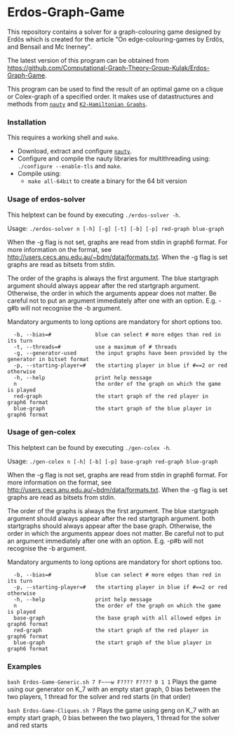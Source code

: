 # Erdos-Graph-Game
This repository contains a solver for a graph-colouring game designed by Erdös which is created for the article "On edge-colouring-games by Erdös, and Bensail and Mc Inerney".

The latest version of this program can be obtained from <https://github.com/Computational-Graph-Theory-Group-Kulak/Erdos-Graph-Game>.

This program can be used to find the result of an optimal game on a clique or Colex-graph of a specified order. It makes use of datastructures and methods from [`nauty`](https://pallini.di.uniroma1.it/) and [`K2-Hamiltonian Graphs`](https://github.com/JarneRenders/K2-Hamiltonian-Graphs).

### Installation

This requires a working shell and `make`.

- Download, extract and configure [`nauty`](https://pallini.di.uniroma1.it/).
- Configure and compile the nauty libraries for multithreading using: `./configure --enable-tls` and `make`.
- Compile using: 
	* `make all-64bit` to create a binary for the 64 bit version

### Usage of erdos-solver

This helptext can be found by executing `./erdos-solver -h`.

Usage: `./erdos-solver n [-h] [-g] [-t] [-b] [-p] red-graph blue-graph `

When the -g flag is not set, graphs are read from stdin in graph6 format. For more information on the format, see <http://users.cecs.anu.edu.au/~bdm/data/formats.txt>. When the -g flag is set graphs are read as bitsets from stdin.

The order of the graphs is always the first argument. The blue startgraph argument should always appear after the red startgraph argument. Otherwise, the order in which the arguments appear does not matter. Be careful not to put an argument immediately after one with an option. E.g. -g#b will not recognise the -b argument.

Mandatory arguments to long options are mandatory for short options too.
```
  -b, --bias=#              blue can select # more edges than red in its turn
  -t, --threads=#           use a maximum of # threads 
  -g, --generator-used      the input graphs have been provided by the generator in bitset format
  -p, --starting-player=#   the starting player in blue if #==2 or red otherwise
  -h, --help                print help message
  n                         the order of the graph on which the game is played
  red-graph                 the start graph of the red player in graph6 format
  blue-graph                the start graph of the blue player in graph6 format
```

### Usage of gen-colex

This helptext can be found by executing `./gen-colex -h`.

Usage: `./gen-colex n [-h] [-b] [-p] base-graph red-graph blue-graph `

When the -g flag is not set, graphs are read from stdin in graph6 format. For more information on the format, see <http://users.cecs.anu.edu.au/~bdm/data/formats.txt>. When the -g flag is set graphs are read as bitsets from stdin.

The order of the graphs is always the first argument. The blue startgraph argument should always appear after the red startgraph argument. both startgraphs should always appear after the base graph. Otherwise, the order in which the arguments appear does not matter. Be careful not to put an argument immediately after one with an option. E.g. -p#b will not recognise the -b argument.

Mandatory arguments to long options are mandatory for short options too.
```
  -b, --bias=#              blue can select # more edges than red in its turn
  -p, --starting-player=#   the starting player in blue if #==2 or red otherwise
  -h, --help                print help message
  n                         the order of the graph on which the game is played
  base-graph                the base graph with all allowed edges in graph6 format
  red-graph                 the start graph of the red player in graph6 format
  blue-graph                the start graph of the blue player in graph6 format
```

### Examples
`bash Erdos-Game-Generic.sh 7 F~~~w F???? F???? 0 1 1`
Plays the game using our generator on K_7 with an empty start graph, 0 bias between the two players, 1 thread for the solver and red starts (in that order)

`bash Erdos-Game-Cliques.sh 7`
Plays the game using geng on K_7 with an empty start graph, 0 bias between the two players, 1 thread for the solver and red starts
